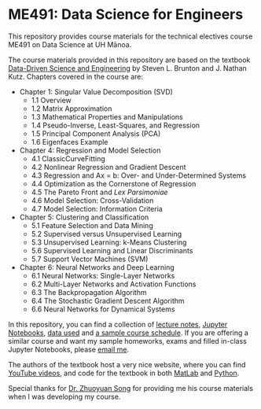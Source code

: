 # ME491: Data Science for Engineers
This repository provides course materials for the technical electives course ME491 on Data Science at UH Mānoa.

The course materials provided in this repository are based on the textbook [Data-Driven Science and Engineering](https://databookuw.com) by Steven L. Brunton and J. Nathan Kutz. Chapters covered in the course are:
* Chapter 1: Singular Value Decomposition (SVD)
  * 1.1 Overview
  * 1.2 Matrix Approximation
  * 1.3 Mathematical Properties and Manipulations
  * 1.4 Pseudo-Inverse, Least-Squares, and Regression
  * 1.5 Principal Component Analysis (PCA)
  * 1.6 Eigenfaces Example
* Chapter 4: Regression and Model Selection
  * 4.1 ClassicCurveFitting
  * 4.2 Nonlinear Regression and Gradient Descent
  * 4.3 Regression and Ax = b: Over- and Under-Determined Systems
  * 4.4 Optimization as the Cornerstone of Regression
  * 4.5 The Pareto Front and *Lex Parsimoniae*
  * 4.6 Model Selection: Cross-Validation
  * 4.7 Model Selection: Information Criteria
* Chapter 5: Clustering and Classification
  * 5.1 Feature Selection and Data Mining
  * 5.2 Supervised versus Unsupervised Learning
  * 5.3 Unsupervised Learning: k-Means Clustering
  * 5.6 Supervised Learning and Linear Discriminants
  * 5.7 Support Vector Machines (SVM)
* Chapter 6: Neural Networks and Deep Learning
  * 6.1 Neural Networks: Single-Layer Networks
  * 6.2 Multi-Layer Networks and Activation Functions
  * 6.3 The Backpropagation Algorithm
  * 6.4 The Stochastic Gradient Descent Algorithm
  * 6.6 Neural Networks for Dynamical Systems

In this repository, you can find a collection of [lecture notes](https://github.com/xiyudu/ME491/tree/main/Lecture_Notes), [Jupyter Notebooks](https://github.com/xiyudu/ME491/tree/main/Jupyter_Notebooks), [data used](https://github.com/xiyudu/ME491/tree/main/Data) and [a sample course schedule](https://github.com/xiyudu/ME491/blob/main/course_schedule.md). If you are offering a similar course and want my sample homeworks, exams and filled in-class Jupyter Notebooks, please [email me](mailto:xiyudu@hawaii.edu).

The authors of the textbook host a very nice website, where you can find [YouTube videos](https://databookuw.com/page-2/page-4/), and code for the textbook in both [MatLab](https://github.com/dynamicslab/databook_matlab) and [Python](https://github.com/dynamicslab/databook_python).

Special thanks for [Dr. Zhuoyuan Song](https://scholar.google.com/citations?user=1E8jexYAAAAJ&hl=en) for providing me his course materials when I was developing my course.
